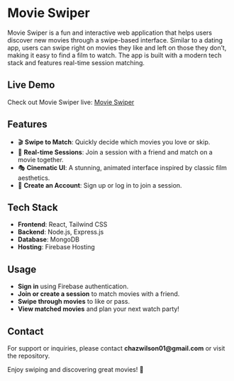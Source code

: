 # Movie Swiper

Movie Swiper is a fun and interactive web application that helps users discover new movies through a swipe-based interface. Similar to a dating app, users can swipe right on movies they like and left on those they don’t, making it easy to find a film to watch. The app is built with a modern tech stack and features real-time session matching.

## Live Demo

Check out Movie Swiper live: [Movie Swiper](https://movie-swiper-59a03.web.app/)

## Features

- 🎬 **Swipe to Match**: Quickly decide which movies you love or skip.
- 🔄 **Real-time Sessions**: Join a session with a friend and match on a movie together.
- 🎭 **Cinematic UI**: A stunning, animated interface inspired by classic film aesthetics.
- 📝 **Create an Account**: Sign up or log in to join a session.

## Tech Stack

- **Frontend**: React, Tailwind CSS
- **Backend**: Node.js, Express.js
- **Database**: MongoDB
- **Hosting**: Firebase Hosting

## Usage

- **Sign in** using Firebase authentication.
- **Join or create a session** to match movies with a friend.
- **Swipe through movies** to like or pass.
- **View matched movies** and plan your next watch party!

## Contact

For support or inquiries, please contact **chazwilson01\@gmail.com** or visit the repository.

Enjoy swiping and discovering great movies! 🍿

